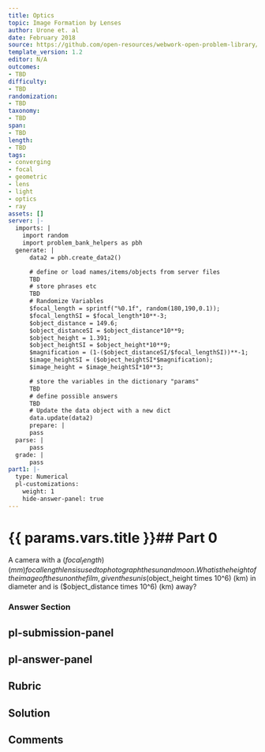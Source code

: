 ```yaml
---
title: Optics
topic: Image Formation by Lenses
author: Urone et. al
date: February 2018
source: https://github.com/open-resources/webwork-open-problem-library/tree/master/Contrib/BrockPhysics/College_Physics_Urone/25.Geometric_Optics/Image_Formation_by_Lenses/NU_U17-25-06-016.pg
template_version: 1.2
editor: N/A
outcomes:
- TBD
difficulty:
- TBD
randomization:
- TBD
taxonomy:
- TBD
span:
- TBD
length:
- TBD
tags:
- converging
- focal
- geometric
- lens
- light
- optics
- ray
assets: []
server: |-
  imports: |
    import random
    import problem_bank_helpers as pbh
  generate: |
      data2 = pbh.create_data2()

      # define or load names/items/objects from server files
      TBD
      # store phrases etc
      TBD
      # Randomize Variables
      $focal_length = sprintf("%0.1f", random(180,190,0.1));
      $focal_lengthSI = $focal_length*10**-3;
      $object_distance = 149.6;
      $object_distanceSI = $object_distance*10**9;
      $object_height = 1.391;
      $object_heightSI = $object_height*10**9;
      $magnification = (1-($object_distanceSI/$focal_lengthSI))**-1;
      $image_heightSI = ($object_heightSI*$magnification);
      $image_height = $image_heightSI*10**3;

      # store the variables in the dictionary "params"
      TBD
      # define possible answers
      TBD
      # Update the data object with a new dict
      data.update(data2)
      prepare: |
      pass
  parse: |
      pass
  grade: |
      pass
part1: |-
  type: Numerical
  pl-customizations:
    weight: 1
    hide-answer-panel: true
---
```


# {{ params.vars.title }}## Part 0 
A camera with a ($focal_length) (mm) focal length lens is used to photograph the sun and moon. What is the height of the image of the sun on the film, given the sun is ($object_height times 10^6) (km) in diameter and is ($object_distance times 10^6) (km) away? 


### Answer Section 


## pl-submission-panel 


## pl-answer-panel 


## Rubric 


## Solution 


## Comments 


